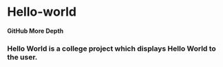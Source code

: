 # Hello-world

**GitHub More Depth** 

### Hello World is a college project which displays **Hello World** to the user. 

